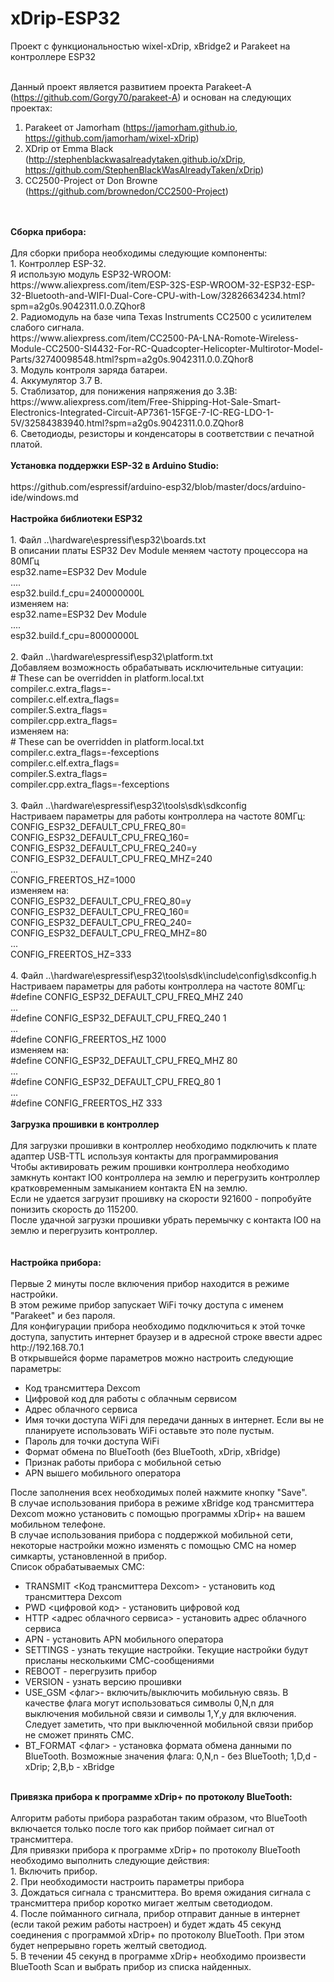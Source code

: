 # xDrip-ESP32
Проект с функциональностью wixel-xDrip, xBridge2 и Parakeet на контроллере ESP32<br>
<br>

Данный проект является развитием проекта Parakeet-A (https://github.com/Gorgy70/parakeet-A) и основан на следующих проектах:<br>
1. Parakeet от Jamorham (https://jamorham.github.io, https://github.com/jamorham/wixel-xDrip)<br>
2. XDrip от Emma Black (http://stephenblackwasalreadytaken.github.io/xDrip, https://github.com/StephenBlackWasAlreadyTaken/xDrip)<br>
3. CC2500-Project от Don Browne (https://github.com/brownedon/CC2500-Project)<br>
<br>
<br>
<b>Сборка прибора:</b><br>
<br>
Для сборки прибора необходимы следующие компоненты:<br>
1. Контроллер ESP-32. <br>
Я использую модуль ESP32-WROOM:<br>
https://www.aliexpress.com/item/ESP-32S-ESP-WROOM-32-ESP32-ESP-32-Bluetooth-and-WIFI-Dual-Core-CPU-with-Low/32826634234.html?spm=a2g0s.9042311.0.0.ZQhor8
<br>
2. Радиомодуль на базе чипа Texas Instruments CC2500 с усилителем слабого сигнала.<br>
https://www.aliexpress.com/item/CC2500-PA-LNA-Romote-Wireless-Module-CC2500-SI4432-For-RC-Quadcopter-Helicopter-Multirotor-Model-Parts/32740098548.html?spm=a2g0s.9042311.0.0.ZQhor8
<br>
3. Модуль контроля заряда батареи.<br>
4. Аккумулятор 3.7 В.<br>
5. Стаблизатор, для понижения напряжения до 3.3В:
https://www.aliexpress.com/item/Free-Shipping-Hot-Sale-Smart-Electronics-Integrated-Circuit-AP7361-15FGE-7-IC-REG-LDO-1-5V/32584383940.html?spm=a2g0s.9042311.0.0.ZQhor8
<br>
6. Светодиоды, резисторы и конденсаторы в соответствии с печатной платой.<br>
<br>
<b>Установка поддержки ESP-32 в Arduino Studio:</b><br>
<br>
https://github.com/espressif/arduino-esp32/blob/master/docs/arduino-ide/windows.md<br>
<br>
<b>Настройка библиотеки ESP32</b><br>
<br>
1. Файл ..\hardware\espressif\esp32\boards.txt<br>
В описании платы ESP32 Dev Module меняем частоту процессора на 80МГц<br>
esp32.name=ESP32 Dev Module<br>
....<br>
esp32.build.f_cpu=240000000L<br>
изменяем на:<br>
esp32.name=ESP32 Dev Module<br>
....<br>
esp32.build.f_cpu=80000000L<br>
<br>
2. Файл ..\hardware\espressif\esp32\platform.txt<br>
Добавляем возможность обрабатывать исключительные ситуации:<br>
# These can be overridden in platform.local.txt<br>
compiler.c.extra_flags=-<br>
compiler.c.elf.extra_flags=<br>
compiler.S.extra_flags=<br>
compiler.cpp.extra_flags=<br>
изменяем на:<br>
# These can be overridden in platform.local.txt<br>
compiler.c.extra_flags=-fexceptions<br>
compiler.c.elf.extra_flags=<br>
compiler.S.extra_flags=<br>
compiler.cpp.extra_flags=-fexceptions<br>
<br>
3. Файл ..\hardware\espressif\esp32\tools\sdk\sdkconfig<br>
Настриваем параметры для работы контроллера на частоте 80МГц:<br>
CONFIG_ESP32_DEFAULT_CPU_FREQ_80=<br>
CONFIG_ESP32_DEFAULT_CPU_FREQ_160=<br>
CONFIG_ESP32_DEFAULT_CPU_FREQ_240=y<br>
CONFIG_ESP32_DEFAULT_CPU_FREQ_MHZ=240<br>
...<br>
CONFIG_FREERTOS_HZ=1000<br>
изменяем на:<br>
CONFIG_ESP32_DEFAULT_CPU_FREQ_80=y<br>
CONFIG_ESP32_DEFAULT_CPU_FREQ_160=<br>
CONFIG_ESP32_DEFAULT_CPU_FREQ_240=<br>
CONFIG_ESP32_DEFAULT_CPU_FREQ_MHZ=80<br>
...<br>
CONFIG_FREERTOS_HZ=333<br>
<br>
4. Файл ..\hardware\espressif\esp32\tools\sdk\include\config\sdkconfig.h<br>
Настриваем параметры для работы контроллера на частоте 80МГц:<br>
#define CONFIG_ESP32_DEFAULT_CPU_FREQ_MHZ 240<br>
...<br>
#define CONFIG_ESP32_DEFAULT_CPU_FREQ_240 1<br>
...<br>
#define CONFIG_FREERTOS_HZ 1000<br>
изменяем на:<br>
#define CONFIG_ESP32_DEFAULT_CPU_FREQ_MHZ 80<br>
...<br>
#define CONFIG_ESP32_DEFAULT_CPU_FREQ_80 1<br>
...<br>
#define CONFIG_FREERTOS_HZ 333<br>
<br>
<b>Загрузка прошивки в контроллер</b><br>
<br>
Для загрузки прошивки в контроллер необходимо подключить к плате адаптер USB-TTL используя контакты для программирования<br>
Чтобы активировать режим прошивки контроллера необходимо замкнуть контакт IO0 контроллера на землю и перегрузить контроллер кратковременным замыканием контакта EN на землю.<br>
Если не удается загрузит прошивку на скорости 921600 - попробуйте понизить скорость до 115200.<br>
После удачной загрузки прошивки убрать перемычку с контакта IO0 на землю и перегрузить контроллер.<br>
<br>
<br>
<b>Настройка прибора:</b><br>
<br>
Первые 2 минуты после включения прибор находится в режиме настройки.<br>
В этом режиме прибор запускает WiFi точку доступа c именем "Parakeet" и без пароля.<br>
Для конфигурации прибора необходимо подключиться к этой точке доступа, запустить интернет браузер и в адресной строке ввести адрес http://192.168.70.1<br>
В открывшейся форме параметров можно настроить следующие параметры:<br>
<ul style="list-style-type:disc">
  <li>Код трансмиттера Dexcom</li>
  <li>Цифровой код для работы с облачным сервисом</li>
  <li>Адрес облачного сервиса</li>
  <li>Имя точки доступа WiFi для передачи данных в интернет. Если вы не планируете использовать WiFi оставьте это поле пустым.</li>
  <li>Пароль для точки доступа WiFi</li>
  <li>Формат обмена по BlueTooth (без BlueTooth, xDrip, xBridge)</li>
  <li>Признак работы прибора с мобильной сетью</li>
  <li>APN вышего мобильного оператора</li>
</ul>
После заполнения всех необходимых полей нажмите кнопку "Save".<br>
В случае использования прибора в режиме xBridge код трансмиттера Dexcom можно установить с помощью программы xDrip+ на вашем мобильном телефоне.<br>
В случае использования прибора с поддержкой мобильной сети, некоторые настройки можно изменять с помощью СМС на номер симкарты, установленной в прибор.<br>
Список обрабатываемых СМС:<br>
<ul style="list-style-type:disc">
  <li>TRANSMIT <Код трансмиттера Dexcom> - установить код трансмиттера Dexcom</li>
  <li>PWD <цифровой код> - установить цифровой код</li>
  <li>HTTP <адрес облачного сервиса> - установить адрес облачного сервиса</li>
  <li>APN <APN вашего мобильного оператора> - установить APN мобильного оператора</li>
  <li>SETTINGS - узнать текущие настройки. Текущие настройки будут присланы несколькими СМС-сообщениями</li>
  <li>REBOOT - перегрузить прибор</li>
  <li>VERSION - узнать версию прошивки</li>
  <li>USE_GSM <флаг>- включить/выключить мобильную связь. В качестве флага могут использоваться символы 0,N,n для выключения мобильной связи и символы 1,Y,y для включения.
Следует заметить, что при выключенной мобильной связи прибор не сможет принять СМС.</li>
  <li>BT_FORMAT <флаг> - установка формата обмена данными по BlueTooth. Возможные значения флага: 0,N,n - без BlueTooth; 1,D,d - xDrip; 2,B,b - xBridge</li>
</ul>
<br>
<b>Привязка прибора к программе xDrip+ по протоколу BlueTooth:</b><br>
<br>
Алгоритм работы прибора разработан таким образом, что BlueTooth включается только после того как прибор поймает сигнал от трансмиттера.<br>
Для привязки прибора к программе xDrip+ по протоколу BlueTooth необходимо выполнить следующие действия:<br>
1. Включить прибор.<br>
2. При необходимости настроить параметры прибора<br>
3. Дождаться сигнала с трансмиттера. Во время ожидания сигнала с трансмиттера прибор коротко мигает желтым светодиодом.<br>
4. После пойманного сигнала, прибор отправит данные в интернет (если такой режим работы настроен) и будет ждать 45 секунд соединения с программой xDrip+
по протоколу BlueTooth. При этом будет непрерывно гореть желтый светодиод.<br>
5. В течении 45 секунд в программе xDrip+  необходимо произвести BlueTooth Scan и выбрать прибор из списка найденных.<br>
